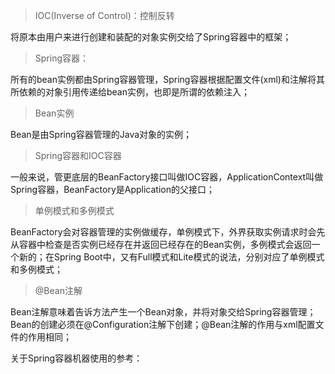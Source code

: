 > IOC(Inverse of Control)：控制反转

将原本由用户来进行创建和装配的对象实例交给了Spring容器中的框架；

> Spring容器：

所有的bean实例都由Spring容器管理，Spring容器根据配置文件(xml)和注解将其所依赖的对象引用传递给bean实例，也即是所谓的依赖注入；

> Bean实例

Bean是由Spring容器管理的Java对象的实例；

> Spring容器和IOC容器

一般来说，管更底层的BeanFactory接口叫做IOC容器，ApplicationContext叫做Spring容器，BeanFactory是Application的父接口；

> 单例模式和多例模式

BeanFactory会对容器管理的实例做缓存，单例模式下，外界获取实例请求时会先从容器中检查是否实例已经存在并返回已经存在的Bean实例，多例模式会返回一个新的；在Spring Boot中，又有Full模式和Lite模式的说法，分别对应了单例模式和多例模式；

> @Bean注解

Bean注解意味着告诉方法产生一个Bean对象，并将对象交给Spring容器管理；Bean的创建必须在@Configuration注解下创建；@Bean注解的作用与xml配置文件的作用相同；



关于Spring容器机器使用的参考：

[Spring容器参考]: https://blog.csdn.net/qq_43265564/article/details/112302472
[Spring容器，IOC容器参考]: https://zhuanlan.zhihu.com/p/71776087
[Spring容器更详细的参考]: https://blog.csdn.net/hongbochen1223/article/details/90713537


